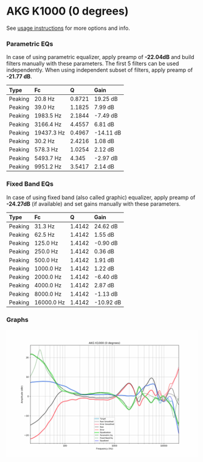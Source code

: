 # AKG K1000 (0 degrees)
See [usage instructions](https://github.com/jaakkopasanen/AutoEq#usage) for more options and info.

### Parametric EQs
In case of using parametric equalizer, apply preamp of **-22.04dB** and build filters manually
with these parameters. The first 5 filters can be used independently.
When using independent subset of filters, apply preamp of **-21.77 dB**.

| Type    | Fc         |      Q | Gain      |
|:--------|:-----------|:-------|:----------|
| Peaking | 20.8 Hz    | 0.8721 | 19.25 dB  |
| Peaking | 39.0 Hz    | 1.1825 | 7.99 dB   |
| Peaking | 1983.5 Hz  | 2.1844 | -7.49 dB  |
| Peaking | 3166.4 Hz  | 4.4557 | 6.81 dB   |
| Peaking | 19437.3 Hz | 0.4967 | -14.11 dB |
| Peaking | 30.2 Hz    | 2.4216 | 1.08 dB   |
| Peaking | 578.3 Hz   | 1.0254 | 2.12 dB   |
| Peaking | 5493.7 Hz  | 4.345  | -2.97 dB  |
| Peaking | 9951.2 Hz  | 3.5417 | 2.14 dB   |

### Fixed Band EQs
In case of using fixed band (also called graphic) equalizer, apply preamp of **-24.27dB**
(if available) and set gains manually with these parameters.

| Type    | Fc         |      Q | Gain      |
|:--------|:-----------|:-------|:----------|
| Peaking | 31.3 Hz    | 1.4142 | 24.62 dB  |
| Peaking | 62.5 Hz    | 1.4142 | 1.55 dB   |
| Peaking | 125.0 Hz   | 1.4142 | -0.90 dB  |
| Peaking | 250.0 Hz   | 1.4142 | 0.36 dB   |
| Peaking | 500.0 Hz   | 1.4142 | 1.91 dB   |
| Peaking | 1000.0 Hz  | 1.4142 | 1.22 dB   |
| Peaking | 2000.0 Hz  | 1.4142 | -6.40 dB  |
| Peaking | 4000.0 Hz  | 1.4142 | 2.87 dB   |
| Peaking | 8000.0 Hz  | 1.4142 | -1.13 dB  |
| Peaking | 16000.0 Hz | 1.4142 | -10.92 dB |

### Graphs
![](./AKG%20K1000%20(0%20degrees).png)